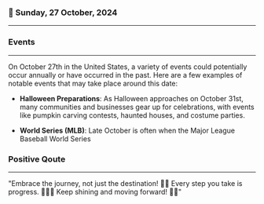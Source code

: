 ### 📅 Sunday, 27 October, 2024
------
### Events
------
On October 27th in the United States, a variety of events could potentially occur annually or have occurred in the past. Here are a few examples of notable events that may take place around this date:

- **Halloween Preparations**: As Halloween approaches on October 31st, many communities and businesses gear up for celebrations, with events like pumpkin carving contests, haunted houses, and costume parties.

- **World Series (MLB)**: Late October is often when the Major League Baseball World Series
### Positive Qoute
------
"Embrace the journey, not just the destination! 🌟✨ Every step you take is progress. 🚶‍♀️🚀 Keep shining and moving forward! 🌈💪"
